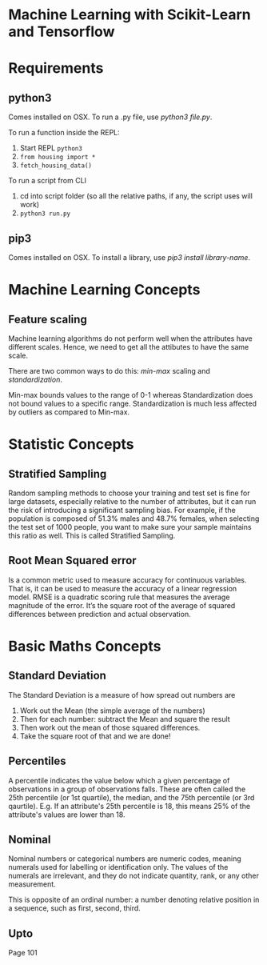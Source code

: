 # Machine Learning with Scikit-Learn and Tensorflow

# Requirements
## python3
Comes installed on OSX. To run a .py file, use *python3 file.py*.

To run a function inside the REPL:
1. Start REPL ```python3```
2. ```from housing import *```
3. ```fetch_housing_data()```

To run a script from CLI
1. cd into script folder (so all the relative paths, if any, the script uses will work)
2. ```python3 run.py```

## pip3
Comes installed on OSX. To install a library, use *pip3 install library-name*.

# Machine Learning Concepts
## Feature scaling
Machine learning algorithms do not perform well when the attributes have different scales. Hence, we need to get all the attibutes to have the same scale.

There are two common ways to do this: *min-max* scaling and *standardization*.

Min-max bounds values to the range of 0-1 whereas Standardization does not bound values to a specific range. Standardization is much less affected by outliers as compared to Min-max.

# Statistic Concepts
## Stratified Sampling
Random sampling methods to choose your training and test set is fine for large datasets, especially relative to the number of attributes, but it can run the risk of introducing a significant sampling bias. For example, if the population is composed of 51.3% males and 48.7% females, when selecting the test set of 1000 people, you want to make sure your sample maintains this ratio as well. This is called Stratified Sampling.

## Root Mean Squared error
Is a common metric used to measure accuracy for continuous variables. That is, it can be used to measure the accuracy of a linear regression model. RMSE is a quadratic scoring rule that measures the average magnitude of the error. It’s the square root of the average of squared differences between prediction and actual observation.

# Basic Maths Concepts

## Standard Deviation
The Standard Deviation is a measure of how spread out numbers are

1. Work out the Mean (the simple average of the numbers)
2. Then for each number: subtract the Mean and square the result
3. Then work out the mean of those squared differences.
4. Take the square root of that and we are done!

## Percentiles
A percentile indicates the value below which a given percentage of observations in a group of observations falls. These are often called the 25th percentile (or 1st quartile), the median, and the 75th percentile (or 3rd qaurtile). E.g. If an attribute's 25th percentile is 18, this means 25% of the attribute's values are lower than 18.

## Nominal
Nominal numbers or categorical numbers are numeric codes, meaning numerals used for labelling or identification only. The values of the numerals are irrelevant, and they do not indicate quantity, rank, or any other measurement.

This is opposite of an ordinal number: a number denoting relative position in a sequence, such as first, second, third.

## Upto

Page 101
